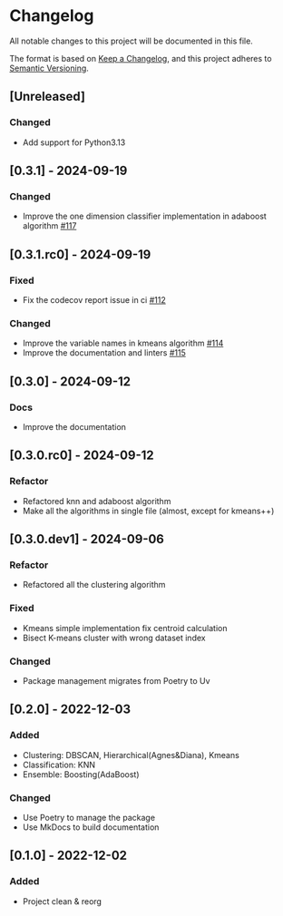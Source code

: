 # Changelog

All notable changes to this project will be documented in this file.

The format is based on [Keep a Changelog](https://keepachangelog.com/en/1.1.0/),
and this project adheres to [Semantic Versioning](https://semver.org/spec/v2.0.0.html).

## [Unreleased]

### Changed
- Add support for Python3.13


## [0.3.1] - 2024-09-19

### Changed
- Improve the one dimension classifier implementation in adaboost algorithm [#117](https://github.com/ai-glimpse/toyml/pull/117)

## [0.3.1.rc0] - 2024-09-19

### Fixed
- Fix the codecov report issue in ci [#112](https://github.com/ai-glimpse/toyml/pull/112)

### Changed
- Improve the variable names in kmeans algorithm [#114](https://github.com/ai-glimpse/toyml/pull/114)
- Improve the documentation and linters [#115](https://github.com/ai-glimpse/toyml/pull/115)

## [0.3.0] - 2024-09-12

### Docs
- Improve the documentation


## [0.3.0.rc0] - 2024-09-12

### Refactor
- Refactored knn and adaboost algorithm
- Make all the algorithms in single file (almost, except for kmeans++)

## [0.3.0.dev1] - 2024-09-06

### Refactor
- Refactored all the clustering algorithm

### Fixed
- Kmeans simple implementation fix centroid calculation
- Bisect K-means cluster with wrong dataset index

### Changed
- Package management migrates from Poetry to Uv


## [0.2.0] - 2022-12-03

### Added
- Clustering: DBSCAN, Hierarchical(Agnes&Diana), Kmeans
- Classification: KNN
- Ensemble: Boosting(AdaBoost)

### Changed
- Use Poetry to manage the package
- Use MkDocs to build documentation

## [0.1.0] - 2022-12-02
### Added
- Project clean & reorg
